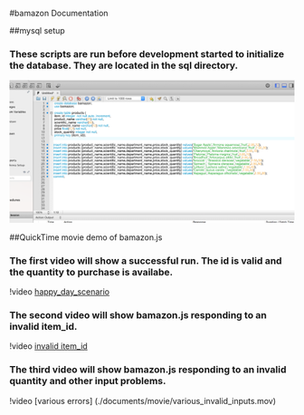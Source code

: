 #bamazon Documentation

##mysql setup
### These scripts are run before development started to initialize the database. They are located in the sql directory.
![Alt text](./documents/screenshots/mysql_setup_for_bamazon.png)


##QuickTime movie demo of bamazon.js
### The first video will show a successful run. The id is valid and the quantity to purchase is availabe.
!video [happy_day_scenario](./documents/movie/happy_day_scenario.mov)
### The second video will show bamazon.js responding to an invalid item_id.
!video [invalid item_id](./documents/movie/invalid_item_id.mov)
### The third video will show bamazon.js responding to an invalid quantity and other input problems.
!video [various errors] (./documents/movie/various_invalid_inputs.mov)